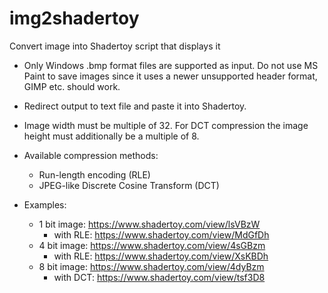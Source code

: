# img2shadertoy
Convert image into Shadertoy script that displays it

* Only Windows .bmp format files are supported as input. Do not use MS Paint to save images since it uses a newer unsupported header format, GIMP etc. should work.
* Redirect output to text file and paste it into Shadertoy.
* Image width must be multiple of 32. For DCT compression the image height must additionally be a multiple of 8.
* Available compression methods:
	* Run-length encoding (RLE)
	* JPEG-like Discrete Cosine Transform (DCT)

* Examples:
  * 1 bit image: https://www.shadertoy.com/view/lsVBzW
    * with RLE: https://www.shadertoy.com/view/MdGfDh
  * 4 bit image: https://www.shadertoy.com/view/4sGBzm
    * with RLE: https://www.shadertoy.com/view/XsKBDh
  * 8 bit image: https://www.shadertoy.com/view/4dyBzm
    * with DCT: https://www.shadertoy.com/view/tsf3D8
